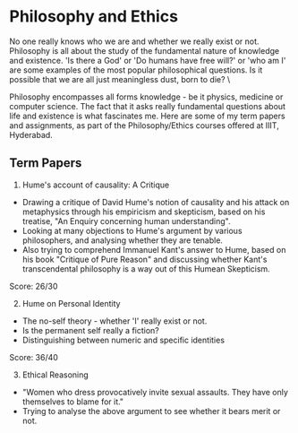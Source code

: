 # Philosophy and Ethics

No one really knows who we are and whether we really exist or not. Philosophy is all about the study of the fundamental nature of knowledge and existence. 'Is there a God' or 'Do humans have free will?' or 'who am I' are some examples of the most popular philosophical questions. Is it possible that we are all just meaningless dust, born to die? \

Philosophy encompasses all forms knowledge - be it physics, medicine or computer science. The fact that it asks really fundamental questions about life and existence is what fascinates me. Here are some of my term papers and assignments, as part of the Philosophy/Ethics courses offered at IIIT, Hyderabad. 

## Term Papers

1. Hume's account of causality: A Critique
- Drawing a critique of David Hume's notion of causality and his attack on metaphysics through his empiricism and skepticism, based on his treatise, "An Enquiry concerning human understanding". 
- Looking at many objections to Hume's argument by various philosophers, and analysing whether they are tenable. 
- Also trying to comprehend Immanuel Kant's answer to Hume, based on his book "Critique of Pure Reason" and discussing whether Kant's transcendental philosophy is a way out of this Humean Skepticism. 

Score: 26/30

2. Hume on Personal Identity
- The no-self theory - whether 'I' really exist or not. 
- Is the permanent self really a fiction? 
- Distinguishing between numeric and specific identities

Score: 36/40

3. Ethical Reasoning

- "Women who dress provocatively invite sexual assaults. They have only themselves to blame for it." 
- Trying to analyse the above argument to see whether it bears merit or not. 

